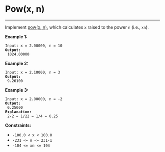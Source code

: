 # Pow(x, n)

***

Implement [pow(x, n)](http://www.cplusplus.com/reference/valarray/pow/), which calculates `x` raised to the power `n` (i.e., `xn`).

&#x20;

**Example 1:**

<pre><code>Input: x = 2.00000, n = 10
<strong>Output:
</strong> 1024.00000</code></pre>

**Example 2:**

<pre><code>Input: x = 2.10000, n = 3
<strong>Output:
</strong> 9.26100</code></pre>

**Example 3:**

<pre><code>Input: x = 2.00000, n = -2
<strong>Output:
</strong> 0.25000
<strong>Explanation:
</strong> 2-2 = 1/22 = 1/4 = 0.25</code></pre>

&#x20;

**Constraints:**

* `-100.0 < x < 100.0`
* `-231 <= n <= 231-1`
* `-104 <= xn <= 104`
